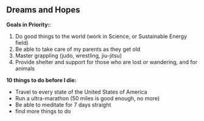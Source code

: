 ## Dreams and Hopes
**Goals in Priority:**:
1. Do good things to the world (work in Science, or Sustainable Energy field)
2. Be able to take care of my parents as they get old
3. Master grappling (judo, wrestling, jiu-jitsu)
4. Provide shelter and support for those who are lost or wandering, and for animals


**10 things to do before I die:**
- Travel to every state of the United States of America
- Run a ultra-marathon (50 miles is good enough, no more)
- Be able to meditate for 7 days straight
- find more things to do